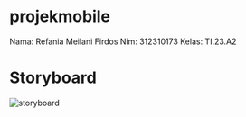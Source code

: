 # projekmobile
Nama: Refania Meilani Firdos
Nim: 312310173
Kelas: TI.23.A2

# Storyboard
![storyboard](https://github.com/user-attachments/assets/8b5d1928-573e-42e4-8494-33a0249b9ae6)


